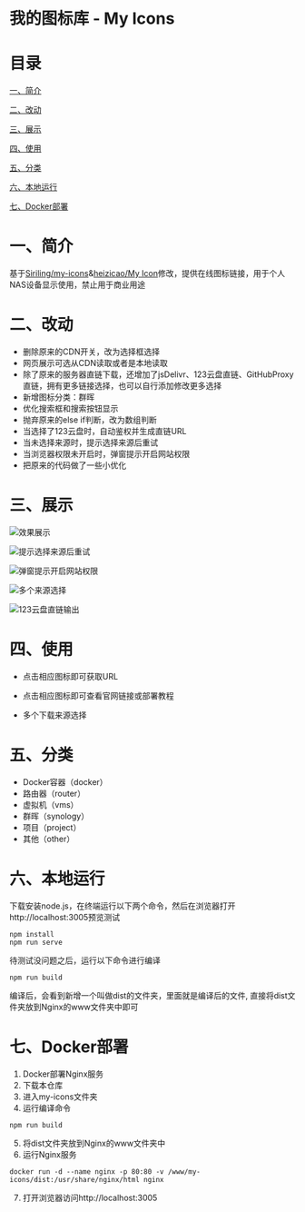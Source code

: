 # 我的图标库 - My Icons


# 目录

[一、简介](#一简介)

[二、改动](#二改动)

[三、展示](#三展示)

[四、使用](#四使用)

[五、分类](#五分类)

[六、本地运行](#六本地运行)

[七、Docker部署](#七Docker部署)

# 一、简介

基于[Siriling/my-icons](https://github.com/Siriling/my-icons)&[heizicao/My Icon](https://gitee.com/heizicao/my-icon)修改，提供在线图标链接，用于个人NAS设备显示使用，禁止用于商业用途

# 二、改动

* 删除原来的CDN开关，改为选择框选择
* 网页展示可选从CDN读取或者是本地读取
* 除了原来的服务器直链下载，还增加了jsDelivr、123云盘直链、GitHubProxy直链，拥有更多链接选择，也可以自行添加修改更多选择
* 新增图标分类：群晖
* 优化搜索框和搜索按钮显示
* 抛弃原来的else if判断，改为数组判断
* 当选择了123云盘时，自动鉴权并生成直链URL
* 当未选择来源时，提示选择来源后重试
* 当浏览器权限未开启时，弹窗提示开启网站权限
* 把原来的代码做了一些小优化

# 三、展示

![效果展示](https://mirror.ghproxy.com/https://raw.githubusercontent.com/ui-beam-9/my-icons/master/src/assets/image-1.png)

![提示选择来源后重试](https://mirror.ghproxy.com/https://raw.githubusercontent.com/ui-beam-9/my-icons/master/src/assets/image-2.png)

![弹窗提示开启网站权限](https://mirror.ghproxy.com/https://raw.githubusercontent.com/ui-beam-9/my-icons/master/src/assets/image-3.png)

![多个来源选择](https://mirror.ghproxy.com/https://raw.githubusercontent.com/ui-beam-9/my-icons/master/src/assets/image-4.png)

![123云盘直链输出](https://mirror.ghproxy.com/https://raw.githubusercontent.com/ui-beam-9/my-icons/master/src/assets/image-5.png)
# 四、使用

- 点击相应图标即可获取URL

- 点击相应图标即可查看官网链接或部署教程

- 多个下载来源选择

# 五、分类
- Docker容器（docker）
- 路由器（router）
- 虚拟机（vms）
- 群晖（synology）
- 项目（project）
- 其他（other）

# 六、本地运行

下载安装node.js，在终端运行以下两个命令，然后在浏览器打开http://localhost:3005预览测试

```shell
npm install
npm run serve
```
待测试没问题之后，运行以下命令进行编译
```shell
npm run build 
```
编译后，会看到新增一个叫做dist的文件夹，里面就是编译后的文件, 直接将dist文件夹放到Nginx的www文件夹中即可
# 七、Docker部署
1. Docker部署Nginx服务
2. 下载本仓库
3. 进入my-icons文件夹
4. 运行编译命令
```shell
npm run build
```
5. 将dist文件夹放到Nginx的www文件夹中
6. 运行Nginx服务
```shell
docker run -d --name nginx -p 80:80 -v /www/my-icons/dist:/usr/share/nginx/html nginx
```
7. 打开浏览器访问http://localhost:3005
